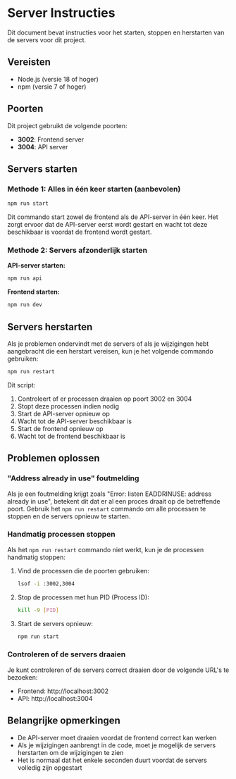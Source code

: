 # Server Instructies

Dit document bevat instructies voor het starten, stoppen en herstarten van de servers voor dit project.

## Vereisten

- Node.js (versie 18 of hoger)
- npm (versie 7 of hoger)

## Poorten

Dit project gebruikt de volgende poorten:
- **3002**: Frontend server
- **3004**: API server

## Servers starten

### Methode 1: Alles in één keer starten (aanbevolen)

```bash
npm run start
```

Dit commando start zowel de frontend als de API-server in één keer. Het zorgt ervoor dat de API-server eerst wordt gestart en wacht tot deze beschikbaar is voordat de frontend wordt gestart.

### Methode 2: Servers afzonderlijk starten

**API-server starten:**
```bash
npm run api
```

**Frontend starten:**
```bash
npm run dev
```

## Servers herstarten

Als je problemen ondervindt met de servers of als je wijzigingen hebt aangebracht die een herstart vereisen, kun je het volgende commando gebruiken:

```bash
npm run restart
```

Dit script:
1. Controleert of er processen draaien op poort 3002 en 3004
2. Stopt deze processen indien nodig
3. Start de API-server opnieuw op
4. Wacht tot de API-server beschikbaar is
5. Start de frontend opnieuw op
6. Wacht tot de frontend beschikbaar is

## Problemen oplossen

### "Address already in use" foutmelding

Als je een foutmelding krijgt zoals "Error: listen EADDRINUSE: address already in use", betekent dit dat er al een proces draait op de betreffende poort. Gebruik het `npm run restart` commando om alle processen te stoppen en de servers opnieuw te starten.

### Handmatig processen stoppen

Als het `npm run restart` commando niet werkt, kun je de processen handmatig stoppen:

1. Vind de processen die de poorten gebruiken:
   ```bash
   lsof -i :3002,3004
   ```

2. Stop de processen met hun PID (Process ID):
   ```bash
   kill -9 [PID]
   ```

3. Start de servers opnieuw:
   ```bash
   npm run start
   ```

### Controleren of de servers draaien

Je kunt controleren of de servers correct draaien door de volgende URL's te bezoeken:
- Frontend: http://localhost:3002
- API: http://localhost:3004

## Belangrijke opmerkingen

- De API-server moet draaien voordat de frontend correct kan werken
- Als je wijzigingen aanbrengt in de code, moet je mogelijk de servers herstarten om de wijzigingen te zien
- Het is normaal dat het enkele seconden duurt voordat de servers volledig zijn opgestart
